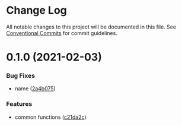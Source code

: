 # Change Log

All notable changes to this project will be documented in this file.
See [Conventional Commits](https://conventionalcommits.org) for commit guidelines.

# 0.1.0 (2021-02-03)


### Bug Fixes

* name ([2a4b075](https://github.com/Jepria/jfront-core/commit/2a4b0759a7daebb805490a8f855a1c2685e0a8a2))


### Features

* common functions ([c21da2c](https://github.com/Jepria/jfront-core/commit/c21da2c68d51bf9d3090e6e6316b23b8cbf09b34))
